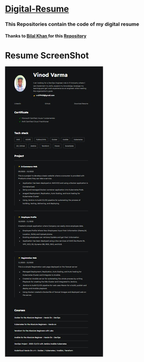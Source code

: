 # [Digital-Resume](https://github.com/Vinodvarma1999/Digital-Resume.git)

 <h3> This Repositories contain the code of my digital resume </h3>
 
<h4> Thanks to <b> <a href=https://github.com/ibilalkayy>Bilal Khan </a> for this <a href=https://github.com/ibilalkayy/digital-resume.git> Repository </a> </b> </h4>

# Resume ScreenShot <br>
![Resume-ScreenShot](assets/images/resume.jpg)
